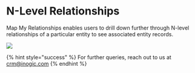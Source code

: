 # N-Level Relationships

Map My Relationships enables users to drill down further through N-level relationships of a particular entity to see associated entity records.

![](<../../.gitbook/assets/Child Conf\_11.png>)

{% hint style="success" %}
For further queries, reach out to us at [crm@inogic.com](mailto:crm@inogic.com)
{% endhint %}

